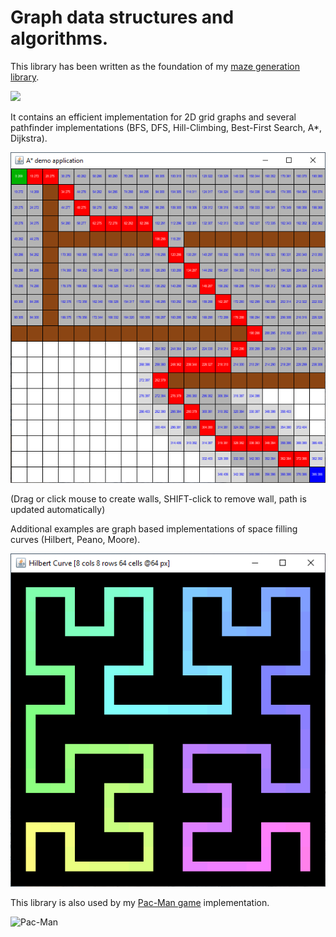 # Graph data structures and algorithms.

This library has been written as the foundation of my [maze generation library](https://github.com/armin-reichert/mazes). 

<img width="640" src="https://github.com/armin-reichert/mazes/blob/master/MazeDemos/images/gen/maze_80x60_WilsonUSTRecursiveCrosses.gif"/>

It contains an efficient implementation for 2D grid graphs and several pathfinder implementations (BFS, DFS, Hill-Climbing, Best-First Search, A*, Dijkstra). 

![A* path finding](https://github.com/armin-reichert/graph/blob/master/GraphDemos/doc/astar.png)

(Drag or click mouse to create walls, SHIFT-click to remove wall, path is updated automatically) 

Additional examples are graph based implementations of space filling curves (Hilbert, Peano, Moore).

![Hilbert curve](https://github.com/armin-reichert/graph/blob/master/GraphDemos/doc/hilbert.png)

This library is also used by my [Pac-Man game](https://github.com/armin-reichert/pacman) implementation.

![Pac-Man](https://github.com/armin-reichert/pacman/blob/master/doc/pacman-pathfinding.png)
